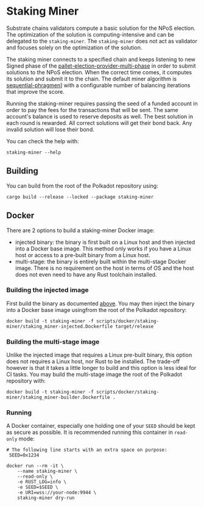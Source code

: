 # Staking Miner

Substrate chains validators compute a basic solution for the NPoS election. The optimization of the solution is computing-intensive and can be delegated to the `staking-miner`. The `staking-miner` does not act as validator and focuses solely on the optimization of the solution.

The staking miner connects to a specified chain and keeps listening to new Signed phase of the [pallet-election-provider-multi-phase](https://crates.parity.io/pallet_election_provider_multi_phase/index.html) in order to submit solutions to the NPoS election. When the correct time comes, it computes its solution and submit it to the chain.
The default miner algorithm is [sequential-phragmen](https://crates.parity.io/sp_npos_elections/phragmen/fn.seq_phragmen_core.html)] with a configurable number of balancing iterations that improve the score.

Running the staking-miner requires passing the seed of a funded account in order to pay the fees for the transactions that will be sent. The same account's balance is used to reserve deposits as well. The best solution in each round is rewarded. All correct solutions will get their bond back. Any invalid solution will lose their bond.

You can check the help with:
```
staking-miner --help
```

## Building

You can build from the root of the Polkadot repository using:
```
cargo build --release --locked --package staking-miner
```

## Docker

There are 2 options to build a staking-miner Docker image:
- injected binary: the binary is first built on a Linux host and then injected into a Docker base image. This method only works if you have a Linux host or access to a pre-built binary from a Linux host.
- multi-stage: the binary is entirely built within the multi-stage Docker image. There is no requirement on the host in terms of OS and the host does not even need to have any Rust toolchain installed.

### Building the injected image

First build the binary as documented [above](#building).
You may then inject the binary into a Docker base image usingfrom the root of the Polkadot repository:
```
docker build -t staking-miner -f scripts/docker/staking-miner/staking_miner-injected.Dockerfile target/release
```

### Building the multi-stage image

Unlike the injected image that requires a Linux pre-built binary, this option does not requires a Linux host, nor Rust to be installed.
The trade-off however is that it takes a little longer to build and this option is less ideal for CI tasks.
You may build the multi-stage image the root of the Polkadot repository with:
```
docker build -t staking-miner -f scripts/docker/staking-miner/staking_miner-builder.Dockerfile .
```

### Running

A Docker container, especially one holding one of your `SEED` should be kept as secure as possible. It is recommended running this container in `read-only` mode:

```
# The following line starts with an extra space on purpose:
 SEED=0x1234

docker run --rm -it \
    --name staking-miner \
    --read-only \
    -e RUST_LOG=info \
    -e SEED=$SEED \
    -e URI=wss://your-node:9944 \
    staking-miner dry-run
```
